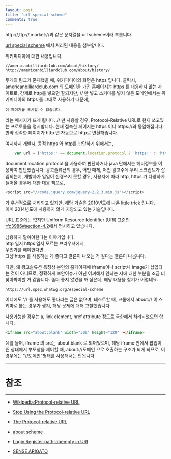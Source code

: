```yaml
---
layout: post
title: "url special scheme"
comments: true
---
```


http://,ftp://,market://과 같은 문자열을 url scheme이라 부릅니다.

[url special scheme](https://sejoung.github.io/2018/08/url_special_scheme) 에서 처리된 내용을 첨부합니다.

위키피디아에 대한 내용입니다.
```
//americanbilliardclub.com/about/history/
http://americanbilliardclub.com/about/history/
```
두개의 링크가 존재했을 때,
위키피디아의 화면은 https 입니다.
클릭시, americanbilliardclub.com 의 도메인을 가진 홈페이지는 https 를 대응하지 않는 사이트로,
강제로 http를 넣으면 잘되지만,
// 만 넣고 스키마를 넣지 않은 도메인에서는 위키피디아의 https 를 그대로 사용하기 때문에,

```
이 페이지를 표시할 수 없습니다.
```
라는 메시지가 뜨게 됩니다.
// 만 사용할 경우, Protocol-Relative URL로 현재 쓰고있는 프로토콜을 명시합니다.
현재 접속한 페이지는 https 이니 https://와 동일해집니다.
만약 접속한 페이지가 http 면 자동으로 http로 변환해줍니다.

여지까지 개발시, 동적 https 와 http를 판단하기 위해서는,

```javascript
    var url = ('https:' == document.location.protocol ? 'https:' : 'http:') + "//xxx";
```
document.location.protocol 을 사용하여 판단하거나 java 단에서는 헤더정보를 이용하여 판단했습니다.
광고솔류션의 경우,
어떤 매체, 어떤 광고주에 우리 스크립트가 삽입되는지, 개발자가 일일이 신경쓰지 못할 경우,
사용자에 따라 http, https 가 다양하게 들어올 경우에 대한 대응 책으로,

```javascript
<script src="//code.jquery.com/jquery-2.2.3.min.js"></script>
```
가 우선적으로 처리되고 있지만, 해당 기술은 2010년도에 나온 little trick 입니다.  
이미 2014년도에 사용하지 않게 지양되고 있는 기술입니다.  

URL 표준에는 없지만 Uniform Resource Identifier (URI) 표준인 [rfc3986#section-4.2](https://tools.ietf.org/html/rfc3986#section-4.2)에서 명시하고 있습니다.

남용하지 말아야한다는 이야기입니다.  
http 일지 https 일지 모르는 브라우져에서,   
무언가를 해야한다면,  
그냥 https 를 사용하는 게 좋다고 결론이 나오는 거 같다는 결론이 나옵니다.  

다만, 왜 광고솔류션 특징상 본인의 홈페이지에 iframe이나 script나 image가 삽입되는 것이 아니므로,
정확하게 보안이슈가 아닌 어찌해서 안되는 지에 대한 부분을 조금 더 찾아봐야할 거 같습니다.
좀더 좋지 않았을 까 싶은데, 해당 내용을 찾기가 어렵네요.

```
https://url.spec.whatwg.org/#special-scheme
```
어디에도 '//'를 사용해도 좋다라는 글은 없으며, 테스트할 때,
크롬에서 about:// 이 스키마로 붙는 경우가 생겨, 해당 문제에 대해 고찰했습니다.

사용가능한 경우는
a, link element, href attribute 정도로 국한해서 처리되었으면 합니다.


```html
<iframe src="about:blank" width="300" height="120" ></iframe>
```

예를 들어, iframe 의 src는 about:blank 로 되어있으며,
해당 iframe 안에서 팝업이 뜬 상태에서 부모창을 제어할 때, about://도메인 으로 호출하는 구조가 되게 되므로,
이 경우에는 "//도메인"형태를 사용해서는 안됩니다.

-----
# 참조
-----

* [Wikipedia:Protocol-relative URL](https://en.wikipedia.org/wiki/Wikipedia:Protocol-relative_URL)

* [Stop Using the Protocol-relative URL](https://www.jeremywagner.me/blog/stop-using-the-protocol-relative-url/)

* [The Protocol-relative URL](https://www.paulirish.com/2010/the-protocol-relative-url/)

* [about scheme](https://en.wikipedia.org/wiki/About_URI_scheme)

* [Login Register path-abempty in URI](http://w3-org.9356.n7.nabble.com/path-abempty-in-URI-td170118.html)

* [SENSE ARIGATO](https://sejoung.github.io/2018/08/url_special_scheme)
